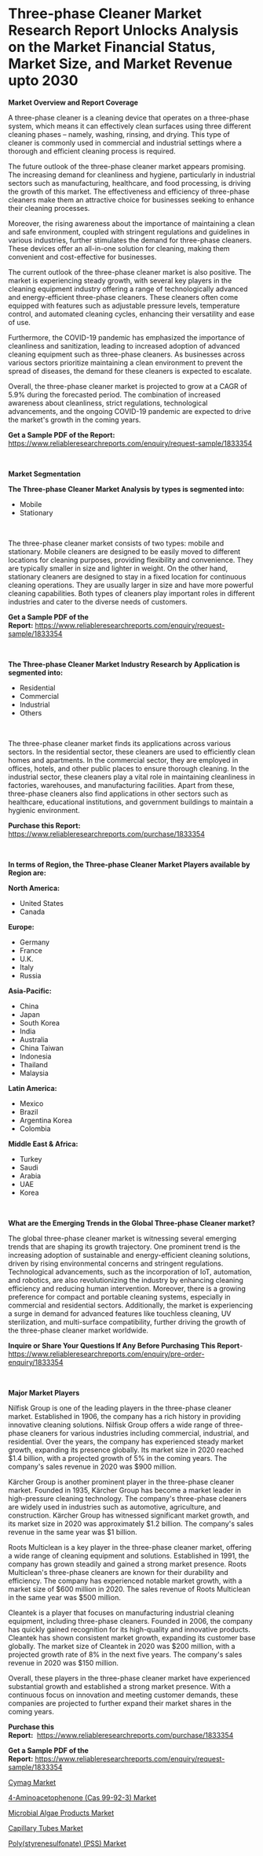 <p><h1>Three-phase Cleaner Market Research Report Unlocks Analysis on the Market Financial Status, Market Size, and Market Revenue upto 2030</h1></p><p><strong>Market Overview and Report Coverage</strong></p>
<p><p>A three-phase cleaner is a cleaning device that operates on a three-phase system, which means it can effectively clean surfaces using three different cleaning phases – namely, washing, rinsing, and drying. This type of cleaner is commonly used in commercial and industrial settings where a thorough and efficient cleaning process is required.</p><p>The future outlook of the three-phase cleaner market appears promising. The increasing demand for cleanliness and hygiene, particularly in industrial sectors such as manufacturing, healthcare, and food processing, is driving the growth of this market. The effectiveness and efficiency of three-phase cleaners make them an attractive choice for businesses seeking to enhance their cleaning processes.</p><p>Moreover, the rising awareness about the importance of maintaining a clean and safe environment, coupled with stringent regulations and guidelines in various industries, further stimulates the demand for three-phase cleaners. These devices offer an all-in-one solution for cleaning, making them convenient and cost-effective for businesses.</p><p>The current outlook of the three-phase cleaner market is also positive. The market is experiencing steady growth, with several key players in the cleaning equipment industry offering a range of technologically advanced and energy-efficient three-phase cleaners. These cleaners often come equipped with features such as adjustable pressure levels, temperature control, and automated cleaning cycles, enhancing their versatility and ease of use.</p><p>Furthermore, the COVID-19 pandemic has emphasized the importance of cleanliness and sanitization, leading to increased adoption of advanced cleaning equipment such as three-phase cleaners. As businesses across various sectors prioritize maintaining a clean environment to prevent the spread of diseases, the demand for these cleaners is expected to escalate.</p><p>Overall, the three-phase cleaner market is projected to grow at a CAGR of 5.9% during the forecasted period. The combination of increased awareness about cleanliness, strict regulations, technological advancements, and the ongoing COVID-19 pandemic are expected to drive the market's growth in the coming years.</p></p>
<p><strong>Get a Sample PDF of the Report:</strong> <a href="https://www.reliableresearchreports.com/enquiry/request-sample/1833354">https://www.reliableresearchreports.com/enquiry/request-sample/1833354</a></p>
<p>&nbsp;</p>
<p><strong>Market Segmentation</strong></p>
<p><strong>The Three-phase Cleaner Market Analysis by types is segmented into:</strong></p>
<p><ul><li>Mobile</li><li>Stationary</li></ul></p>
<p>&nbsp;</p>
<p><p>The three-phase cleaner market consists of two types: mobile and stationary. Mobile cleaners are designed to be easily moved to different locations for cleaning purposes, providing flexibility and convenience. They are typically smaller in size and lighter in weight. On the other hand, stationary cleaners are designed to stay in a fixed location for continuous cleaning operations. They are usually larger in size and have more powerful cleaning capabilities. Both types of cleaners play important roles in different industries and cater to the diverse needs of customers.</p></p>
<p><strong>Get a Sample PDF of the Report:</strong>&nbsp;<a href="https://www.reliableresearchreports.com/enquiry/request-sample/1833354">https://www.reliableresearchreports.com/enquiry/request-sample/1833354</a></p>
<p>&nbsp;</p>
<p><strong>The Three-phase Cleaner Market Industry Research by Application is segmented into:</strong></p>
<p><ul><li>Residential</li><li>Commercial</li><li>Industrial</li><li>Others</li></ul></p>
<p>&nbsp;</p>
<p><p>The three-phase cleaner market finds its applications across various sectors. In the residential sector, these cleaners are used to efficiently clean homes and apartments. In the commercial sector, they are employed in offices, hotels, and other public places to ensure thorough cleaning. In the industrial sector, these cleaners play a vital role in maintaining cleanliness in factories, warehouses, and manufacturing facilities. Apart from these, three-phase cleaners also find applications in other sectors such as healthcare, educational institutions, and government buildings to maintain a hygienic environment.</p></p>
<p><strong>Purchase this Report:</strong>&nbsp; <a href="https://www.reliableresearchreports.com/purchase/1833354">https://www.reliableresearchreports.com/purchase/1833354</a></p>
<p>&nbsp;</p>
<p><strong>In terms of Region, the Three-phase Cleaner Market Players available by Region are:</strong></p>
<p>
    <p> <strong> North America: </strong>
        <ul>
            <li>United States</li>
            <li>Canada</li>
        </ul>
        </p> 
    <p> <strong> Europe: </strong>
        <ul>
            <li>Germany</li>
            <li>France</li>
            <li>U.K.</li>
            <li>Italy</li>
            <li>Russia</li>
        </ul>
        </p> 
    <p> <strong> Asia-Pacific: </strong>
        <ul>
            <li>China</li>
            <li>Japan</li>
            <li>South Korea</li>
            <li>India</li>
            <li>Australia</li>
            <li>China Taiwan</li>
            <li>Indonesia</li>
            <li>Thailand</li>
            <li>Malaysia</li>
        </ul>
        </p> 
    <p> <strong> Latin America: </strong>
        <ul>
            <li>Mexico</li>
            <li>Brazil</li>
            <li>Argentina Korea</li>
            <li>Colombia</li>
        </ul>
        </p> 
    <p> <strong> Middle East & Africa: </strong>
        <ul>
            <li>Turkey</li>
            <li>Saudi</li>
            <li>Arabia</li>
            <li>UAE</li>
            <li>Korea</li>
        </ul>
    </p>
    </p>
<p>&nbsp;</p>
<p><strong>What are the Emerging Trends in the Global Three-phase Cleaner market?</strong></p>
<p><p>The global three-phase cleaner market is witnessing several emerging trends that are shaping its growth trajectory. One prominent trend is the increasing adoption of sustainable and energy-efficient cleaning solutions, driven by rising environmental concerns and stringent regulations. Technological advancements, such as the incorporation of IoT, automation, and robotics, are also revolutionizing the industry by enhancing cleaning efficiency and reducing human intervention. Moreover, there is a growing preference for compact and portable cleaning systems, especially in commercial and residential sectors. Additionally, the market is experiencing a surge in demand for advanced features like touchless cleaning, UV sterilization, and multi-surface compatibility, further driving the growth of the three-phase cleaner market worldwide.</p></p>
<p><strong>Inquire or Share Your Questions If Any Before Purchasing This Report</strong>- <a href="https://www.reliableresearchreports.com/enquiry/pre-order-enquiry/1833354">https://www.reliableresearchreports.com/enquiry/pre-order-enquiry/1833354</a></p>
<p>&nbsp;</p>
<p><strong>Major Market Players</strong></p>
<p><p>Nilfisk Group is one of the leading players in the three-phase cleaner market. Established in 1906, the company has a rich history in providing innovative cleaning solutions. Nilfisk Group offers a wide range of three-phase cleaners for various industries including commercial, industrial, and residential. Over the years, the company has experienced steady market growth, expanding its presence globally. Its market size in 2020 reached $1.4 billion, with a projected growth of 5% in the coming years. The company's sales revenue in 2020 was $900 million.</p><p>Kärcher Group is another prominent player in the three-phase cleaner market. Founded in 1935, Kärcher Group has become a market leader in high-pressure cleaning technology. The company's three-phase cleaners are widely used in industries such as automotive, agriculture, and construction. Kärcher Group has witnessed significant market growth, and its market size in 2020 was approximately $1.2 billion. The company's sales revenue in the same year was $1 billion.</p><p>Roots Multiclean is a key player in the three-phase cleaner market, offering a wide range of cleaning equipment and solutions. Established in 1991, the company has grown steadily and gained a strong market presence. Roots Multiclean's three-phase cleaners are known for their durability and efficiency. The company has experienced notable market growth, with a market size of $600 million in 2020. The sales revenue of Roots Multiclean in the same year was $500 million.</p><p>Cleantek is a player that focuses on manufacturing industrial cleaning equipment, including three-phase cleaners. Founded in 2006, the company has quickly gained recognition for its high-quality and innovative products. Cleantek has shown consistent market growth, expanding its customer base globally. The market size of Cleantek in 2020 was $200 million, with a projected growth rate of 8% in the next five years. The company's sales revenue in 2020 was $150 million.</p><p>Overall, these players in the three-phase cleaner market have experienced substantial growth and established a strong market presence. With a continuous focus on innovation and meeting customer demands, these companies are projected to further expand their market shares in the coming years.</p></p>
<p><strong>Purchase this Report:</strong>&nbsp;&nbsp;<a href="https://www.reliableresearchreports.com/purchase/1833354">https://www.reliableresearchreports.com/purchase/1833354</a></p>
<p></p>
<p><strong>Get a Sample PDF of the Report:</strong>&nbsp;<a href="https://www.reliableresearchreports.com/enquiry/request-sample/1833354">https://www.reliableresearchreports.com/enquiry/request-sample/1833354</a></p>
<p><p><a href="https://medium.com/@deannakling2927/cymag-market-exploring-market-share-market-trends-and-future-growth-66c9ffa0144a">Cymag Market</a></p><p><a href="https://www.linkedin.com/pulse/4-aminoacetophenone-cas-99-92-3-market-share-amp-new-trends-analysis/">4-Aminoacetophenone (Cas 99-92-3) Market</a></p><p><a href="https://medium.com/@caleighhane2777/microbial-algae-products-market-outlook-industry-overview-and-forecast-2023-to-2030-f75587c31d24">Microbial Algae Products Market</a></p><p><a href="https://www.linkedin.com/pulse/capillary-tubes-market-research-report-unlocks-analysis/">Capillary Tubes Market</a></p><p><a href="https://www.linkedin.com/pulse/polystyrenesulfonate-pss-market-share-amp-new-trends/">Poly(styrenesulfonate) (PSS) Market</a></p></p>
